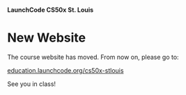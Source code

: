 
#### LaunchCode CS50x St. Louis

# New Website

The course website has moved. From now on, please go to:

[education.launchcode.org/cs50x-stlouis](https://education.launchcode.org/cs50x-stlouis)

See you in class!
